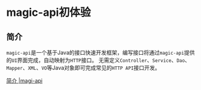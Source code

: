 # magic-api初体验

## 简介

`magic-api`是一个基于Java的接口快速开发框架，编写接口将通过`magic-api`提供的`UI`界面完成，自动映射为`HTTP`接口。 无需定义`Controller`、`Service`、`Dao`、`Mapper`、`XML`、`VO`等Java对象即可完成常见的`HTTP API`接口开发。

[简介 |magi-api](https://www.ssssssss.org/magic-api/pages/quick/intro/)

